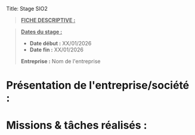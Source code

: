 Title: Stage SIO2

> **<u>FICHE DESCRIPTIVE :</u>**

> <u>**Dates du stage :**</u>
>
> - **Date début :** XX/01/2026
> - **Date fin :** XX/01/2026
>
> **Entreprise :** Nom de l'entreprise



# Présentation de l'entreprise/société :



# Missions & tâches réalisés : 
